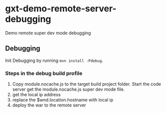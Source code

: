 # gxt-demo-remote-server-debugging
Demo remote super dev mode debugging

## Debugging
Init Debugging by running `mvn install -Pdebug`. 

### Steps in the debug build profile

1. Copy module.nocache.js to the target build project folder. Start the code server get the module.nocache.js super dev mode file.
2. get the local ip address
3. replace the $wnd.location.hostname with local ip
4. deploy the war to the remote server
